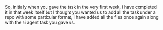 So, initially when you gave the task in the very first week, i have completed it in that week itself but I thought you wanted us to add all the task under a repo with some particular format, i have added all the files once again along with the ai agent task you gave us.
